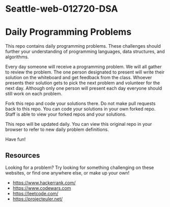 # Seattle-web-012720-DSA
# Daily Programming Problems
This repo contains daily programming problems. These challenges should further
your understanding of programming languages, data structures, and algorithms.

Every day someone will receive a programming problem. We will all gather to review the problem. The one person designated to present will write their solution on the whiteboard and get feedback from the class. Whoever presents their solution gets to pick the next problem and volunteer for the next day. Although only one person will present each day everyone should still work on each problem.

Fork this repo and code your solutions there. Do not make pull requests back to
this repo. You can code your solutions in your own forked repo. Staff is able to view your forked repos and your solutions.

This repo will be updated daily. You can view this original repo in your
browser to refer to new daily problem definitions. 

Have fun!

## Resources
Looking for a problem? Try looking for something challenging on these websites,
or find one anywhere else, or make up your own!

* <https://www.hackerrank.com/>
* <https://www.codewars.com>
* <https://leetcode.com/>
* <https://projecteuler.net/>
